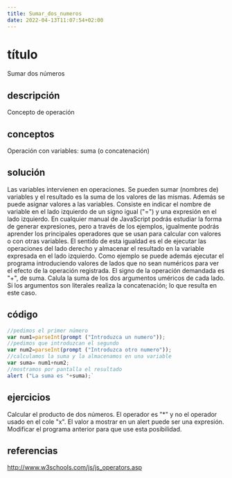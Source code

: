 ```yaml
---
title: Sumar_dos_numeros
date: 2022-04-13T11:07:54+02:00
---
```


# título
Sumar dos números

## descripción
Concepto de operación

## conceptos
Operación con variables: suma (o concatenación)

## solución
Las variables intervienen en operaciones. Se pueden sumar (nombres de) variables y el resultado es la suma de los valores de las mismas. 
Además se puede asignar valores a las variables. Consiste en indicar el nombre de variable en el lado izquierdo de un signo igual ("=") y una expresión en el lado izquierdo. En cualquier manual de JavaScript podrás estudiar la forma de generar expresiones, pero a través de los ejemplos, igualmente podrás aprender los principales operadores que se usan para calcular con valores o con otras variables. El sentido de esta igualdad es el de ejecutar las operaciones del lado derecho y almacenar el resultado en la variable expresada en el lado izquierdo.
Como ejemplo se puede además ejecutar el programa introduciendo valores de lados que no sean numéricos para ver el efecto de la operación registrada. El signo de la operación demandada es "+", de suma. Calula la suma de los dos argumentos uméricos de cada lado. Si los argumentos son literales realiza la concatenación; lo que resulta en este caso.

## código
```javascript
//pedimos el primer número
var num1=parseInt(prompt ("Introduzca un numero")); 
//pedimos que introduzcan el segundo
var num2=parseInt(prompt ("Introduzca otro numero")); 
//calculamos la suma y la almacenamos en una variable
var suma= num1+num2; 
//mostramos por pantalla el resultado
alert ("La suma es "+suma);`
```

## ejercicios
Calcular el producto de dos números. El operador es "*" y no el operador usado en el cole "x".
El valor a mostrar en un alert puede ser una expresión. Modificar el programa anterior para que use esta posibilidad.

## referencias
http://www.w3schools.com/js/js_operators.asp
